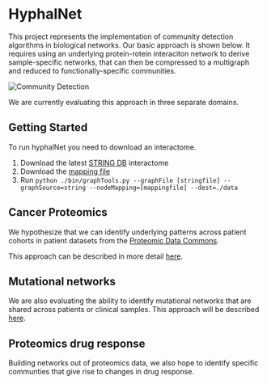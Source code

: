 # HyphalNet

This project represents the implementation of community detection algorithms in biological networks. Our basic approach is shown below. It requires using an underlying protein-rotein interaciton network to derive sample-specific networks, that can then be compressed to a multigraph and reduced to functionally-specific communities.

![Community Detection](/img/community_detection.jpg)

We are currently evaluating this approach in three separate domains.

## Getting Started
To run hyphalNet you need to download an interactome.

1. Download the latest [STRING DB]() interactome
2. Download the [mapping file]()
3. Run `python ./bin/graphTools.py --graphFile [stringfile] --graphSource=string --nodeMapping=[mappingfile] --dest=./data`

## Cancer Proteomics
We hypothesize that we can identify underlying patterns across patient cohorts in patient datasets from the [Proteomic Data Commons](https://pdc.cancer.gov/).

This approach can be described in more detail [here](examples/cancerProtFeatures).

## Mutational networks
We are also evaluating the ability to identify mutational networks that are shared across patients or clinical samples. This approach will be described [here](examples/mutationDrugResponse).

## Proteomics drug response
Building networks out of proteomics data, we also hope to identify specific communties that give rise to changes in drug response.
